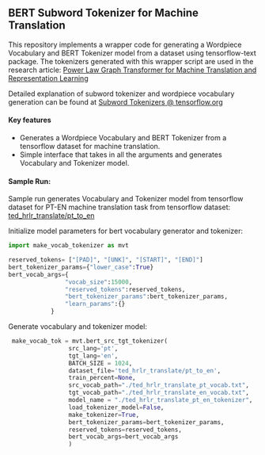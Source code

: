 ## BERT Subword Tokenizer for Machine Translation

This repository implements a wrapper code for generating a Wordpiece Vocabulary and BERT Tokenizer model from a dataset using tensorflow-text package. The tokenizers generated with this wrapper script are used in the research article: [Power Law Graph Transformer for Machine Translation and Representation Learning](https://arxiv.org/abs/2107.02039)

Detailed explanation of subword tokenizer and wordpiece vocabulary generation can be found at [Subword Tokenizers @ tensorflow.org](https://www.tensorflow.org/tutorials/tensorflow_text/subwords_tokenizer) 

#### Key features

- Generates a Wordpiece Vocabulary and BERT Tokenizer from a tensorflow dataset for machine translation.
- Simple interface that takes in all the arguments and generates Vocabulary and Tokenizer model.

#### Sample Run:

Sample run generates Vocabulary and Tokenizer model from tensorflow dataset for PT-EN machine translation task from tensorflow dataset: [ted_hrlr_translate/pt_to_en](https://www.tensorflow.org/datasets/catalog/ted_hrlr_translate#ted_hrlr_translatept_to_en) 

Initialize model parameters for bert vocabulary generator and tokenizer:

```python
import make_vocab_tokenizer as mvt

reserved_tokens= ["[PAD]", "[UNK]", "[START]", "[END]"]
bert_tokenizer_params={"lower_case":True}
bert_vocab_args={
                "vocab_size":15000,
                "reserved_tokens":reserved_tokens,
                "bert_tokenizer_params":bert_tokenizer_params,
                "learn_params":{}
            }
```

 Generate vocabulary and tokenizer model:
 
```python
 make_vocab_tok = mvt.bert_src_tgt_tokenizer(
                 src_lang='pt', 
                 tgt_lang='en',
                 BATCH_SIZE = 1024,
                 dataset_file='ted_hrlr_translate/pt_to_en',
                 train_percent=None,
                 src_vocab_path="./ted_hrlr_translate_pt_vocab.txt",
                 tgt_vocab_path="./ted_hrlr_translate_en_vocab.txt",
                 model_name = "./ted_hrlr_translate_pt_en_tokenizer",
                 load_tokenizer_model=False,
                 make_tokenizer=True,
                 bert_tokenizer_params=bert_tokenizer_params,
                 reserved_tokens=reserved_tokens, 
                 bert_vocab_args=bert_vocab_args
                 ) 
```
